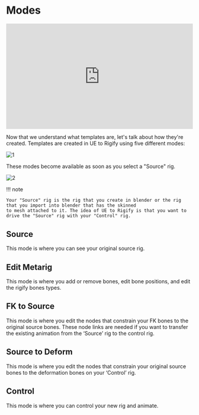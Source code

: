 # Modes

<div style="position: relative; width: 100%; height: 0; padding-bottom: 56.25%;">
<iframe src="https://www.youtube.com/embed/yDMt8FeXoe4" frameborder="0" allow="accelerometer; autoplay; clipboard-write; encrypted-media; gyroscope; picture-in-picture" allowfullscreen style="position: absolute; top: 0; left: 0; width: 100%; height: 100%;"></iframe>
</div>

Now that we understand what templates are, let's talk about how they're created. Templates are created in UE to Rigify
using five different modes:

![1](./images/modes/1.jpg)

These modes become available as soon as you select a "Source" rig.

![2](./images/modes/2.jpg)


!!! note

    Your "Source" rig is the rig that you create in blender or the rig that you import into blender that has the skinned
    to mesh attached to it. The idea of UE to Rigify is that you want to drive the "Source" rig with your "Control" rig.

## Source

This mode is where you can see your original source rig.


## Edit Metarig

This mode is where you add or remove bones, edit bone positions, and edit the rigify bones types.


## FK to Source

This mode is where you edit the nodes that constrain your FK bones to the original source bones. These node links are needed if you want to transfer the existing animation from the ‘Source’ rig to the control rig.


## Source to Deform

This mode is where you edit the nodes that constrain your original source bones to the deformation bones on your ‘Control’ rig.


## Control

This mode is where you can control your new rig and animate.
